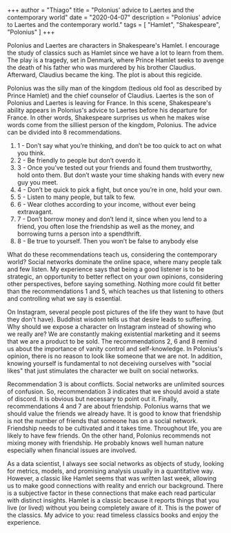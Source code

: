 +++
author = "Thiago"
title = "Polonius' advice to Laertes and the contemporary world"
date = "2020-04-07"
description = "Polonius' advice to Laertes and the contemporary world."
tags = [
    "Hamlet", "Shakespeare", "Polonius"
]
+++

Polonius and Laertes are characters in Shakespeare's Hamlet. I encourage the study of classics such as Hamlet since we have a lot to learn from them. The play is a tragedy, set in Denmark, where Prince Hamlet seeks to avenge the death of his father who was murdered by his brother Claudius. Afterward, Claudius became the king. The plot is about this regicide.

Polonius was the silly man of the kingdom (tedious old fool as described by Prince Hamlet)  and the chief counselor of Claudius. Laertes is the son of Polonius and Laertes is leaving for France. In this scene, Shakespeare's ability appears in Polonius's advice to Laertes before his departure for France. In other words, Shakespeare surprises us when he makes wise words come from the silliest person of the kingdom, Polonius. The advice can be divided into 8 recommendations.

1. 1 - Don’t say what you’re thinking, and don’t be too quick to act on what you think.
2. 2 - Be friendly to people but don’t overdo it.
3. 3 - Once you’ve tested out your friends and found them trustworthy, hold onto them. But don’t waste your time shaking hands with every new guy you meet.
4. 4 - Don’t be quick to pick a fight, but once you’re in one, hold your own.
5. 5 - Listen to many people, but talk to few.
6. 6 - Wear clothes according to your income, without ever being extravagant.
7. 7 - Don’t borrow money and don’t lend it, since when you lend to a friend, you often lose the friendship as well as the money, and borrowing turns a person into a spendthrift.
8. 8 - Be true to yourself. Then you won’t be false to anybody else


What do these recommendations teach us, considering the contemporary world? Social networks dominate the online space, where many people talk and few listen. My experience says that being a good listener is to be strategic, an opportunity to better reflect on your own opinions, considering other perspectives, before saying something. Nothing more could fit better than the recommendations 1 and 5, which teaches us that listening to others and controlling what we say is essential.

On Instagram, several people post pictures of the life they want to have (but they don't have). Buddhist wisdom tells us that desire leads to suffering. Why should we expose a character on Instagram instead of showing who we really are? We are constantly making existential marketing and it seems that we are a product to be sold. The recommendations 2, 6 and 8 remind us about the importance of vanity control and self-knowledge. In Polonius's opinion, there is no reason to look like someone that we are not. In addition,  knowing yourself is fundamental to not deceiving ourselves with "social likes" that just stimulates the character we built on social networks.

Recommendation 3 is about conflicts. Social networks are unlimited sources of confusion. So, recommendation 3 indicates that we should avoid a state of discord. It is obvious but necessary to point out it. Finally, recommendations 4 and 7 are about friendship. Polonius warns that we should value the friends we already have. It is good to know that friendship is not the number of friends that someone has on a social network. Friendship needs to be cultivated and it takes time. Throughout life, you are likely to have few friends. On the other hand, Polonius recommends not mixing money with friendship. He probably knows well human nature especially when financial issues are involved.

As a data scientist, I always see social networks as objects of study, looking for metrics, models, and promising analysis usually in a quantitative way. However, a classic like Hamlet seems that was written last week, allowing us to make good connections with reality and enrich our background. There is a subjective factor in these connections that make each read particular with distinct insights. Hamlet is a classic because it reports things that you live (or lived) without you being completely aware of it.  This is the power of the classics.
My advice to you: read timeless classics books and enjoy the experience.